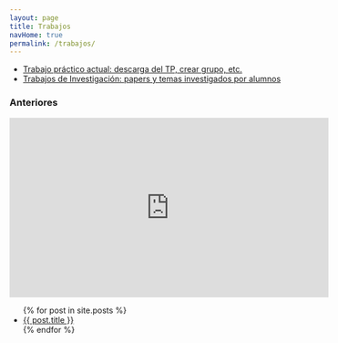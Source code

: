 ```yaml
---
layout: page
title: Trabajos
navHome: true
permalink: /trabajos/
---
```


* [Trabajo práctico actual: descarga del TP, crear grupo, etc.](/trabajos/actual/)
* [Trabajos de Investigación: papers y temas investigados por alumnos](/trabajos/investigacion/)

### Anteriores

<iframe width="560" height="315" src="https://www.youtube.com/embed/fFMRj7Eu8sU?controls=0" title="YouTube video player" frameborder="0" allow="accelerometer; autoplay; clipboard-write; encrypted-media; gyroscope; picture-in-picture" allowfullscreen></iframe>

<ul class="posts">
   {% for post in site.posts %}
     <li><a class="post-link" href="{{ post.url }}">{{ post.title }}</a></li>
   {% endfor %}
</ul>

